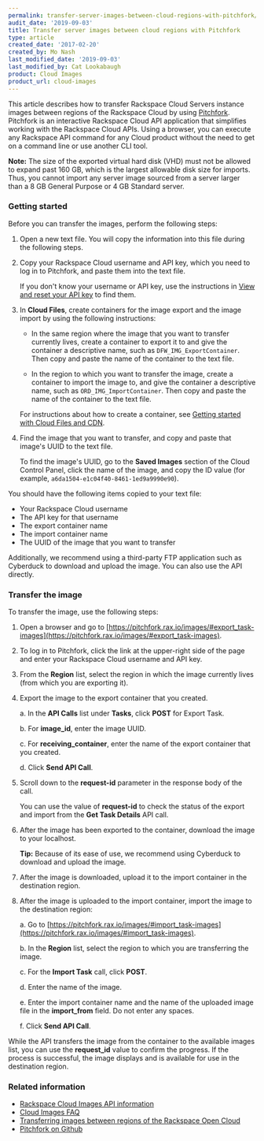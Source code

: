 ```yaml
---
permalink: transfer-server-images-between-cloud-regions-with-pitchfork/
audit_date: '2019-09-03'
title: Transfer server images between cloud regions with Pitchfork
type: article
created_date: '2017-02-20'
created_by: Mo Nash
last_modified_date: '2019-09-03'
last_modified_by: Cat Lookabaugh
product: Cloud Images
product_url: cloud-images
---
```


This article describes how to transfer Rackspace Cloud Servers instance images between regions of the Rackspace Cloud by using [Pitchfork](https://pitchfork.rax.io/). Pitchfork is an interactive Rackspace Cloud API application that simplifies working with the Rackspace Cloud APIs. Using a browser, you can execute any Rackspace API command for any Cloud product without the need to get on a command line or use another CLI tool.

**Note:** The size of the exported virtual hard disk (VHD) must not be allowed to expand past 160 GB, which is the largest allowable disk size for imports. Thus, you cannot import any server image sourced from a server larger than a 8 GB General Purpose or 4 GB Standard server.

### Getting started

Before you can transfer the images, perform the following steps:

1. Open a new text file. You will copy the information into this file during the following steps.

2. Copy your Rackspace Cloud username and API key, which you need to log in to Pitchfork, and paste them into the text file.

   If you don't know your username or API key, use the instructions in [View and reset your API key](/support/how-to/view-and-reset-your-api-key) to find them.

3. In **Cloud Files**, create containers for the image export and the image import by using the following instructions:

   - In the same region where the image that you want to transfer currently lives, create a container to export it to and give the container a descriptive name, such as `DFW_IMG_ExportContainer`. Then copy and paste the name of the container to the text file.
   
   - In the region to which you want to transfer the image, create a container to import the image to, and give the container a descriptive name, such as `ORD_IMG_ImportContainer`. Then copy and paste the name of the container to the text file.
   
   For instructions about how to create a container, see [Getting started with Cloud Files and CDN](/support/how-to/getting-started-with-cloud-files-and-cdn). 

4. Find the image that you want to transfer, and copy and paste that image's UUID to the text file.

   To find the image's UUID, go to the **Saved Images** section of the Cloud Control Panel, click the name of the image, and copy the ID value (for example, `a6da1504-e1c04f40-8461-1ed9a9990e90`).
   
You should have the following items copied to your text file: 

- Your Rackspace Cloud username 
- The API key for that username
- The export container name
- The import container name
- The UUID of the image that you want to transfer 

Additionally, we recommend using a third-party FTP application such as Cyberduck to download and upload the image. You can
also use the API directly.

### Transfer the image

To transfer the image, use the following steps:

1. Open a browser and go to [https://pitchfork.rax.io/images/#export_task-images](https://pitchfork.rax.io/images/#export_task-images).

2. To log in to Pitchfork, click the link at the upper-right side of the page and enter your Rackspace Cloud username and API key.

3. From the **Region** list, select the region in which the image currently lives (from which you are exporting it).

4. Export the image to the export container that you created.

   a. In the **API Calls** list under **Tasks**, click **POST** for Export Task.
   
   b. For **image_id**, enter the image UUID.
   
   c. For **receiving_container**, enter the name of the export container that you created. 
   
   d. Click **Send API Call**.
   
5. Scroll down to the **request-id** parameter in the response body of the call.

   You can use the value of **request-id** to check the status of the export and import from the **Get Task Details** API call.
   
6. After the image has been exported to the container, download the image to your localhost.

   **Tip:** Because of its ease of use, we recommend using Cyberduck to download and upload the image.

7. After the image is downloaded, upload it to the import container in the destination region.

8. After the image is uploaded to the import container, import the image to the destination region:

   a. Go to [https://pitchfork.rax.io/images/#import_task-images](https://pitchfork.rax.io/images/#import_task-images).
   
   b. In the **Region** list, select the region to which you are transferring the image.
   
   c. For the **Import Task** call, click **POST**.
   
   d. Enter the name of the image.
   
   e. Enter the import container name and the name of the uploaded image file in the **import_from** field. Do not enter any spaces.
   
   f. Click **Send API Call**.
   
While the API transfers the image from the container to the available images list, you can use the **request_id** value to confirm the progress. If the process is successful, the image displays and is available for use in the destination region.

### Related information

-   [Rackspace Cloud Images API information](https://docs.rackspace.com/docs/cloud-images/v2/developer-guide/)
-   [Cloud Images FAQ](/support/how-to/cloud-images-faq)
-   [Transferring images between regions of the Rackspace Open Cloud](/support/how-to/transferring-images-between-regions-of-the-rackspace-open-cloud)
-   [Pitchfork on Github](https://github.com/oldarmyc/pitchfork)
